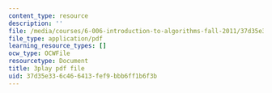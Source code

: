 ```yaml
---
content_type: resource
description: ''
file: /media/courses/6-006-introduction-to-algorithms-fall-2011/37d35e336c466413fef9bbb6ff1b6f3b_sPuazUPiV1k.pdf
file_type: application/pdf
learning_resource_types: []
ocw_type: OCWFile
resourcetype: Document
title: 3play pdf file
uid: 37d35e33-6c46-6413-fef9-bbb6ff1b6f3b
---
```

